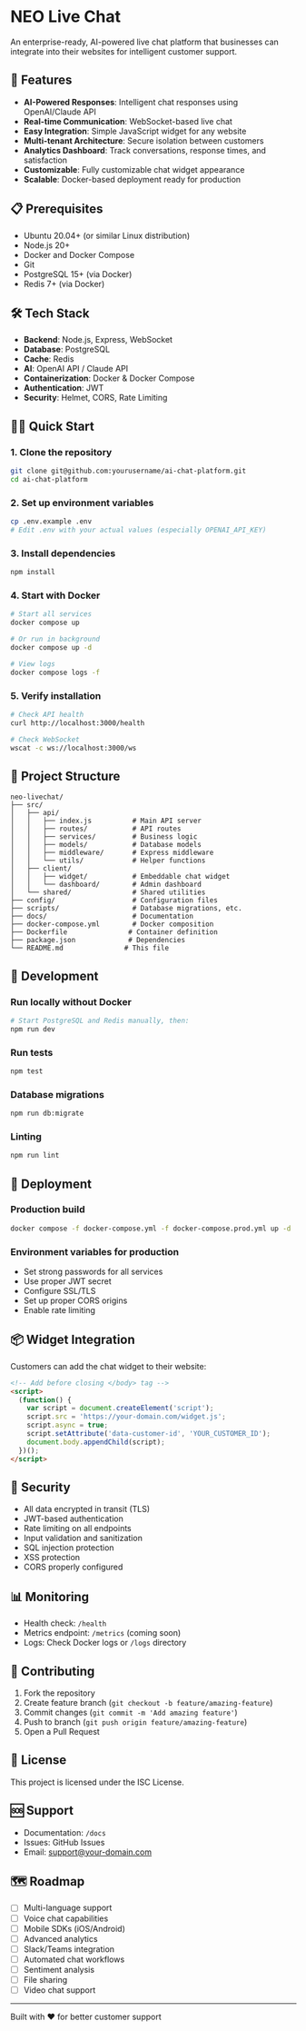 # NEO Live Chat

An enterprise-ready, AI-powered live chat platform that businesses can integrate into their websites for intelligent customer support.

## 🚀 Features

- **AI-Powered Responses**: Intelligent chat responses using OpenAI/Claude API
- **Real-time Communication**: WebSocket-based live chat
- **Easy Integration**: Simple JavaScript widget for any website
- **Multi-tenant Architecture**: Secure isolation between customers
- **Analytics Dashboard**: Track conversations, response times, and satisfaction
- **Customizable**: Fully customizable chat widget appearance
- **Scalable**: Docker-based deployment ready for production

## 📋 Prerequisites

- Ubuntu 20.04+ (or similar Linux distribution)
- Node.js 20+
- Docker and Docker Compose
- Git
- PostgreSQL 15+ (via Docker)
- Redis 7+ (via Docker)

## 🛠️ Tech Stack

- **Backend**: Node.js, Express, WebSocket
- **Database**: PostgreSQL
- **Cache**: Redis
- **AI**: OpenAI API / Claude API
- **Containerization**: Docker & Docker Compose
- **Authentication**: JWT
- **Security**: Helmet, CORS, Rate Limiting

## 🏃‍♂️ Quick Start

### 1. Clone the repository
```bash
git clone git@github.com:yourusername/ai-chat-platform.git
cd ai-chat-platform
```

### 2. Set up environment variables
```bash
cp .env.example .env
# Edit .env with your actual values (especially OPENAI_API_KEY)
```

### 3. Install dependencies
```bash
npm install
```

### 4. Start with Docker
```bash
# Start all services
docker compose up

# Or run in background
docker compose up -d

# View logs
docker compose logs -f
```

### 5. Verify installation
```bash
# Check API health
curl http://localhost:3000/health

# Check WebSocket
wscat -c ws://localhost:3000/ws
```

## 📁 Project Structure

```
neo-livechat/
├── src/
│   ├── api/
│   │   ├── index.js          # Main API server
│   │   ├── routes/           # API routes
│   │   ├── services/         # Business logic
│   │   ├── models/           # Database models
│   │   ├── middleware/       # Express middleware
│   │   └── utils/            # Helper functions
│   ├── client/
│   │   ├── widget/           # Embeddable chat widget
│   │   └── dashboard/        # Admin dashboard
│   └── shared/               # Shared utilities
├── config/                   # Configuration files
├── scripts/                  # Database migrations, etc.
├── docs/                     # Documentation
├── docker-compose.yml        # Docker composition
├── Dockerfile               # Container definition
├── package.json             # Dependencies
└── README.md               # This file
```

## 🔧 Development

### Run locally without Docker
```bash
# Start PostgreSQL and Redis manually, then:
npm run dev
```

### Run tests
```bash
npm test
```

### Database migrations
```bash
npm run db:migrate
```

### Linting
```bash
npm run lint
```

## 🚀 Deployment

### Production build
```bash
docker compose -f docker-compose.yml -f docker-compose.prod.yml up -d
```

### Environment variables for production
- Set strong passwords for all services
- Use proper JWT secret
- Configure SSL/TLS
- Set up proper CORS origins
- Enable rate limiting

## 📦 Widget Integration

Customers can add the chat widget to their website:

```html
<!-- Add before closing </body> tag -->
<script>
  (function() {
    var script = document.createElement('script');
    script.src = 'https://your-domain.com/widget.js';
    script.async = true;
    script.setAttribute('data-customer-id', 'YOUR_CUSTOMER_ID');
    document.body.appendChild(script);
  })();
</script>
```

## 🔐 Security

- All data encrypted in transit (TLS)
- JWT-based authentication
- Rate limiting on all endpoints
- Input validation and sanitization
- SQL injection protection
- XSS protection
- CORS properly configured

## 📊 Monitoring

- Health check: `/health`
- Metrics endpoint: `/metrics` (coming soon)
- Logs: Check Docker logs or `/logs` directory

## 🤝 Contributing

1. Fork the repository
2. Create feature branch (`git checkout -b feature/amazing-feature`)
3. Commit changes (`git commit -m 'Add amazing feature'`)
4. Push to branch (`git push origin feature/amazing-feature`)
5. Open a Pull Request

## 📝 License

This project is licensed under the ISC License.

## 🆘 Support

- Documentation: `/docs`
- Issues: GitHub Issues
- Email: support@your-domain.com

## 🗺️ Roadmap

- [ ] Multi-language support
- [ ] Voice chat capabilities
- [ ] Mobile SDKs (iOS/Android)
- [ ] Advanced analytics
- [ ] Slack/Teams integration
- [ ] Automated chat workflows
- [ ] Sentiment analysis
- [ ] File sharing
- [ ] Video chat support

---

Built with ❤️ for better customer support